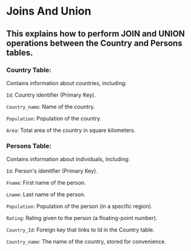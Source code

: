 # Joins And Union
## This explains how to perform JOIN and UNION operations between the Country and Persons tables.

### Country Table:
Contains information about countries, including:

`Id`: Country identifier (Primary Key).

`Country_name`: Name of the country.

`Population`: Population of the country.

`Area`: Total area of the country in square kilometers.

### Persons Table:
Contains information about individuals, including:

`Id`: Person's identifier (Primary Key).

`Fname`: First name of the person.

`Lname`: Last name of the person.

`Population`: Population of the person (in a specific region).

`Rating`: Rating given to the person (a floating-point number).

`Country_Id`: Foreign key that links to Id in the Country table.

`Country_name`: The name of the country, stored for convenience.
